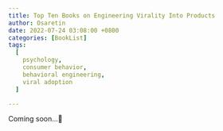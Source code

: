 ```yaml
---
title: Top Ten Books on Engineering Virality Into Products
author: Osaretin
date: 2022-07-24 03:08:00 +0800
categories: [BookList]
tags:
  [
    psychology,
    consumer behavior,
    behavioral engineering,
    viral adoption
  ]

---
```



Coming soon...🚧
